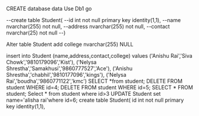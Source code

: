 CREATE database data 
Use Db1
go

--create table Student(
--id int not null primary key identity(1,1),
--name nvarchar(255) not null,
--address nvarchar(255) not null,
--contact nvarchar(25) not null
--)

Alter table Student add college nvarchar(255) NULL 

insert into Student (name,address,contact,college) values 
('Anishu Rai','Siva Chowk','9810179096','Kist'),
('Nelysa Shrestha','Samakhusi','9860777527','Ace'),
('Anishu Shrestha','chabhil','9810177096','kings'),
('Nelysa Rai','boudha','9860771122','kmc')
SELECT *from student;
DELETE FROM student WHERE id=4;
DELETE FROM student WHERE id=5;
SELECT * FROM student;
Select * from student where id>3
UPDATE Student set name='alisha rai'where id=6;
create table Student(
id int not null primary key identity(1,1),




